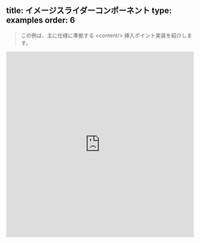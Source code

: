title: イメージスライダーコンポーネント
type: examples
order: 6
---

> この例は、主に仕様に準拠する &lt;content/&gt; 挿入ポイント実装を紹介します。

<iframe width="100%" height="500" src="http://jsfiddle.net/yyx990803/qnbmymfm/embedded/result,html,js,css" allowfullscreen="allowfullscreen" frameborder="0"></iframe>
